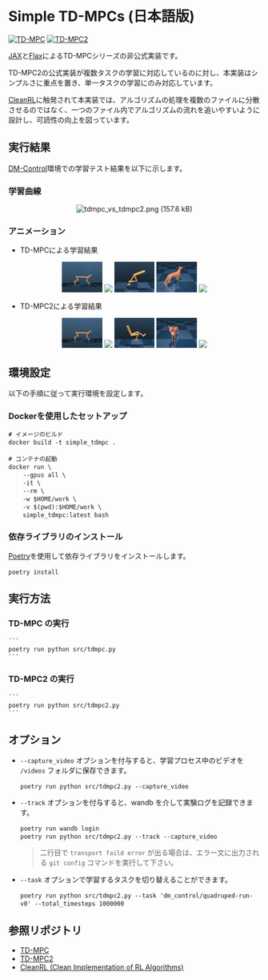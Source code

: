 # Simple TD-MPCs (日本語版)

[![TD-MPC](http://img.shields.io/badge/tdmpc-arxiv.2203.04955-B31B1B.svg)](https://arxiv.org/abs/2203.04955) [![TD-MPC2](http://img.shields.io/badge/tdmpc2-arxiv.2310.16828-B31B1B.svg)](https://arxiv.org/abs/2310.16828)

[JAX](https://github.com/google/jax)と[Flax](https://github.com/google/flax)によるTD-MPCシリーズの非公式実装です。

TD-MPC2の公式実装が複数タスクの学習に対応しているのに対し、本実装はシンプルさに重点を置き、単一タスクの学習にのみ対応しています。

[CleanRL](https://github.com/vwxyzjn/cleanrl)に触発されて本実装では、アルゴリズムの処理を複数のファイルに分散させるのではなく、一つのファイル内でアルゴリズムの流れを追いやすいように設計し、可読性の向上を図っています。

## 実行結果
[DM-Control](https://github.com/google-deepmind/dm_control)環境での学習テスト結果を以下に示します。

### 学習曲線

<div style="text-align: center">
<img width="80%" alt="tdmpc_vs_tdmpc2.png (157.6 kB)" src="https://img.esa.io/uploads/production/attachments/21189/2024/04/01/160121/706d85d0-37bc-47b6-8ea1-ee979f3c518f.png">
</div>

### アニメーション 

* TD-MPCによる学習結果
<div style="text-align: center">
<figure>
<img width="19%" src="assets/tdmpc_cheetah.gif">
<img width="19%" src="assets/tdmpc_quadruped.gif">
<img width="19%" src="assets/tdmpc_walker.gif">
<img width="19%" src="assets/tdmpc_dog.gif">
<img width="19%" src="assets/tdmpc_humanoid.gif">
</figure>
</div>

* TD-MPC2による学習結果
<div style="text-align: center">
<figure>
<img width="19%" src="assets/tdmpc2_cheetah.gif">
<img width="19%" src="assets/tdmpc2_quadruped.gif">
<img width="19%" src="assets/tdmpc2_walker.gif">
<img width="19%" src="assets/tdmpc2_dog.gif">
<img width="19%" src="assets/tdmpc2_humanoid.gif">
</figure>
</div>


## 環境設定
以下の手順に従って実行環境を設定します。

### Dockerを使用したセットアップ

```
# イメージのビルド
docker build -t simple_tdmpc .

# コンテナの起動
docker run \
    --gpus all \
    -it \
    --rm \
    -w $HOME/work \
    -v $(pwd):$HOME/work \
    simple_tdmpc:latest bash
```

### 依存ライブラリのインストール
[Poetry](https://python-poetry.org/docs/)を使用して依存ライブラリをインストールします。

```
poetry install
```

## 実行方法

### TD-MPC の実行

    ```
    poetry run python src/tdmpc.py 
    ```
### TD-MPC2 の実行

    ```
    poetry run python src/tdmpc2.py 
    ```

## オプション

* `--capture_video` オプションを付与すると、学習プロセス中のビデオを `/videos` フォルダに保存できます。

    ```
    poetry run python src/tdmpc2.py --capture_video
    ```

*  `--track` オプションを付与すると、wandb を介して実験ログを記録できます。

    ```
    poetry run wandb login
    poetry run python src/tdmpc2.py --track --capture_video
    ```
    > 二行目で `transport faild error` が出る場合は、エラー文に出力される ```git config``` コマンドを実行して下さい。

*  `--task` オプションで学習するタスクを切り替えることができます。

    ```
    poetry run python src/tdmpc2.py --task 'dm_control/quadruped-run-v0' --total_timesteps 1000000
    ```


## 参照リポジトリ

- [TD-MPC](https://github.com/nicklashansen/tdmpc)
- [TD-MPC2](https://github.com/nicklashansen/tdmpc2)
- [CleanRL (Clean Implementation of RL Algorithms)](https://github.com/vwxyzjn/cleanrl)